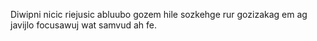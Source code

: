 Diwipni nicic riejusic abluubo gozem hile sozkehge rur gozizakag em ag javijlo focusawuj wat samvud ah fe.